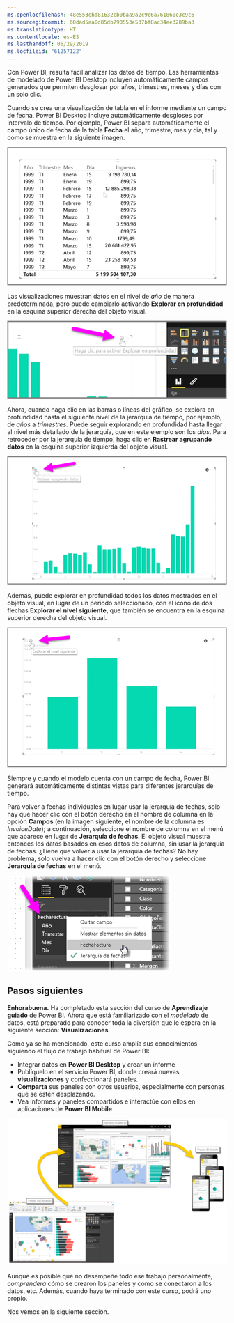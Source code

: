 ```yaml
---
ms.openlocfilehash: 48e553ebd81632cb0baa9a2c9c6a761860c3c9c6
ms.sourcegitcommit: 60dad5aa0d85db790553e537bf8ac34ee3289ba3
ms.translationtype: HT
ms.contentlocale: es-ES
ms.lasthandoff: 05/29/2019
ms.locfileid: "61257122"
---
```

Con Power BI, resulta fácil analizar los datos de tiempo. Las herramientas de modelado de Power BI Desktop incluyen automáticamente campos generados que permiten desglosar por años, trimestres, meses y días con un solo clic.  

Cuando se crea una visualización de tabla en el informe mediante un campo de fecha, Power BI Desktop incluye automáticamente desgloses por intervalo de tiempo. Por ejemplo, Power BI separa automáticamente el campo único de fecha de la tabla **Fecha** el año, trimestre, mes y día, tal y como se muestra en la siguiente imagen.

![](media/2-6a-explore-time-based-data/2-6a_1.png)

Las visualizaciones muestran datos en el nivel de *año* de manera predeterminada, pero puede cambiarlo activando **Explorar en profundidad** en la esquina superior derecha del objeto visual.

![](media/2-6a-explore-time-based-data/2-6a_2.png)

Ahora, cuando haga clic en las barras o líneas del gráfico, se explora en profundidad hasta el siguiente nivel de la jerarquía de tiempo, por ejemplo, de *años* a *trimestres*. Puede seguir explorando en profundidad hasta llegar al nivel más detallado de la jerarquía, que en este ejemplo son los *días*. Para retroceder por la jerarquía de tiempo, haga clic en **Rastrear agrupando datos** en la esquina superior izquierda del objeto visual.

![](media/2-6a-explore-time-based-data/2-6a_3.png)

Además, puede explorar en profundidad todos los datos mostrados en el objeto visual, en lugar de un periodo seleccionado, con el icono de dos flechas **Explorar el nivel siguiente**, que también se encuentra en la esquina superior derecha del objeto visual.

![](media/2-6a-explore-time-based-data/2-6a_4.png)

Siempre y cuando el modelo cuenta con un campo de fecha, Power BI generará automáticamente distintas vistas para diferentes jerarquías de tiempo.

Para volver a fechas individuales en lugar usar la jerarquía de fechas, solo hay que hacer clic con el botón derecho en el nombre de columna en la opción **Campos** (en la imagen siguiente, el nombre de la columna es *InvoiceDate*); a continuación, seleccione el nombre de columna en el menú que aparece en lugar de **Jerarquía de fechas**. El objeto visual muestra entonces los datos basados en esos datos de columna, sin usar la jerarquía de fechas. ¿Tiene que volver a usar la jerarquía de fechas? No hay problema, solo vuelva a hacer clic con el botón derecho y seleccione **Jerarquía de fechas** en el menú.

![](media/2-6a-explore-time-based-data/2-6a_5.png)

## <a name="next-steps"></a>Pasos siguientes
**Enhorabuena.** Ha completado esta sección del curso de **Aprendizaje guiado** de Power BI. Ahora que está familiarizado con el *modelado* de datos, está preparado para conocer toda la diversión que le espera en la siguiente sección: **Visualizaciones**.

Como ya se ha mencionado, este curso amplía sus conocimientos siguiendo el flujo de trabajo habitual de Power BI:

* Integrar datos en **Power BI Desktop** y crear un informe
* Publíquelo en el servicio Power BI, donde creará nuevas **visualizaciones** y confeccionará paneles.
* **Comparta** sus paneles con otros usuarios, especialmente con personas que se estén desplazando.
* Vea informes y paneles compartidos e interactúe con ellos en aplicaciones de **Power BI Mobile**

![](media/2-6a-explore-time-based-data/c0a1_1.png)

Aunque es posible que no desempeñe todo ese trabajo personalmente, *comprenderá* cómo se crearon los paneles y cómo se conectaron a los datos, etc. Además, cuando haya terminado con este curso, podrá uno propio.

Nos vemos en la siguiente sección.

